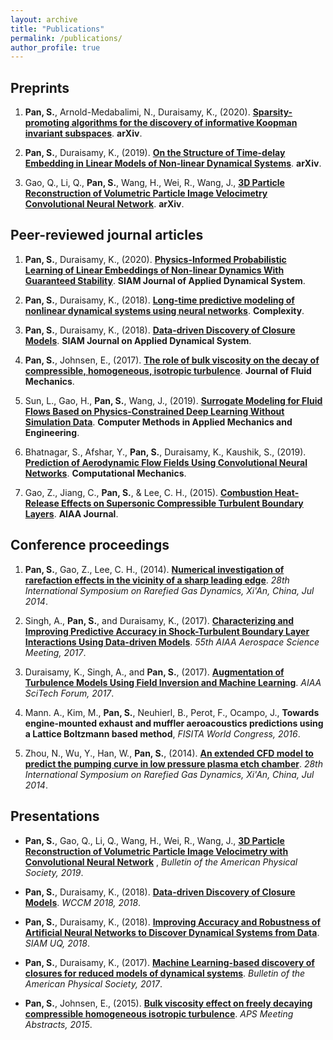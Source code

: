```yaml
---
layout: archive
title: "Publications"
permalink: /publications/
author_profile: true
---
```




## Preprints

1. __Pan, S.__, Arnold-Medabalimi, N., Duraisamy, K., (2020). [__Sparsity-promoting algorithms for the discovery of informative Koopman invariant subspaces__](https://arxiv.org/abs/2002.10637). __arXiv__.


2. __Pan, S.__, Duraisamy, K., (2019). [__On the Structure of Time-delay Embedding in Linear Models of Non-linear Dynamical Systems__](https://arxiv.org/abs/1902.05198). __arXiv__. 

3. Gao, Q., Li, Q., __Pan, S.__, Wang, H., Wei, R., Wang, J., [__3D Particle Reconstruction of Volumetric Particle Image Velocimetry Convolutional Neural Network__](https://arxiv.org/abs/1909.07815). __arXiv__. 




## Peer-reviewed journal articles

1. __Pan, S.__, Duraisamy, K., (2020). [__Physics-Informed Probabilistic Learning of Linear Embeddings of Non-linear Dynamics With Guaranteed Stability__](https://epubs.siam.org/doi/pdf/10.1137/19M1267246). __SIAM Journal of Applied Dynamical System__. 

2. __Pan, S.__, Duraisamy, K., (2018). [__Long-time predictive modeling of nonlinear dynamical systems using neural networks__](https://www.hindawi.com/journals/complexity/2018/4801012/). __Complexity__.

3. __Pan, S.__, Duraisamy, K., (2018). [__Data-driven Discovery of Closure Models__](https://epubs.siam.org/doi/abs/10.1137/18M1177263?mobileUi=0). __SIAM Journal on Applied Dynamical System__. 

4. __Pan, S.__, Johnsen, E., (2017). [__The role of bulk viscosity on the decay of compressible, homogeneous, isotropic turbulence__](https://www.cambridge.org/core/journals/journal-of-fluid-mechanics/article/role-of-bulk-viscosity-on-the-decay-of-compressible-homogeneous-isotropic-turbulence/96619135BA0A3ACB20EAC44ADF8261D1). __Journal of Fluid Mechanics__.

5. Sun, L., Gao, H., __Pan, S.__, Wang, J., (2019). [__Surrogate Modeling for Fluid Flows Based on Physics-Constrained Deep Learning Without Simulation Data__](https://arxiv.org/pdf/1906.02382). __Computer Methods in Applied Mechanics and Engineering__.

6. Bhatnagar, S., Afshar, Y., __Pan, S.__, Duraisamy, K., Kaushik, S., (2019). [__Prediction of Aerodynamic Flow Fields Using Convolutional
Neural Networks__](https://rdcu.be/bGzuh). __Computational Mechanics__. 

7. Gao, Z., Jiang, C., __Pan, S.__, & Lee, C. H., (2015). [__Combustion Heat-Release Effects on Supersonic Compressible Turbulent Boundary Layers__](https://arc.aiaa.org/doi/abs/10.2514/1.J053585). __AIAA Journal__.



## Conference proceedings

1. __Pan, S.__, Gao, Z., Lee, C. H., (2014). [__Numerical investigation of rarefaction effects in the vicinity of a sharp leading edge__](http://aip.scitation.org/doi/abs/10.1063/1.4902591). _28th International Symposium on Rarefied Gas Dynamics, Xi'An, China, Jul 2014_. 

2. Singh, A., __Pan, S.__, and Duraisamy, K., (2017). [__Characterizing and Improving Predictive Accuracy in Shock-Turbulent Boundary Layer Interactions Using Data-driven Models__](https://arc.aiaa.org/doi/pdf/10.2514/6.2017-0314). _55th AIAA Aerospace Science Meeting, 2017_. 

3. Duraisamy, K., Singh, A., and __Pan, S.__, (2017). [__Augmentation of Turbulence Models Using Field Inversion and Machine Learning__](https://arc.aiaa.org/doi/pdf/10.2514/6.2017-0993). _AIAA SciTech Forum, 2017_. 

4. Mann. A., Kim, M., __Pan, S.__, Neuhierl, B., Perot, F., Ocampo, J., __Towards engine-mounted exhaust and muffler aeroacoustics predictions using a Lattice Boltzmann based method__, _FISITA World Congress, 2016_.


5. Zhou, N., Wu, Y., Han, W., __Pan, S.__, (2014). [__An extended CFD model to predict the pumping curve in low pressure plasma etch chamber__](http://aip.scitation.org/doi/abs/10.1063/1.4902752). _28th International Symposium on Rarefied Gas Dynamics, Xi'An, China, Jul 2014_.




## Presentations

* __Pan, S.__, Gao, Q., Li, Q., Wang, H., Wei, R., Wang, J., [__3D Particle Reconstruction of Volumetric Particle Image Velocimetry with Convolutional Neural Network__](http://meetings.aps.org/Meeting/DFD19/Session/P11.2) , _Bulletin of the American Physical Society, 2019_. 

* __Pan, S.__, Duraisamy, K., (2018). [__Data-driven Discovery of Closure Models__](http://adsabs.harvard.edu/abs/2015APS..DFDD20005P). _WCCM 2018, 2018_. 

* __Pan, S.__, Duraisamy, K., (2018). [__Improving Accuracy and Robustness of Artificial Neural Networks to Discover Dynamical Systems from Data__](http://adsabs.harvard.edu/abs/2015APS..DFDD20005P). _SIAM UQ, 2018_. 

* __Pan, S.__, Duraisamy, K., (2017). [__Machine Learning-based discovery of closures for reduced models of dynamical systems__](http://meetings.aps.org/Meeting/DFD17/Session/M27.7). _Bulletin of the American Physical Society, 2017_. 

* __Pan, S.__, Johnsen, E., (2015). [__Bulk viscosity effect on freely decaying compressible homogeneous isotropic turbulence__](http://adsabs.harvard.edu/abs/2015APS..DFDD20005P). _APS Meeting Abstracts, 2015_. 





